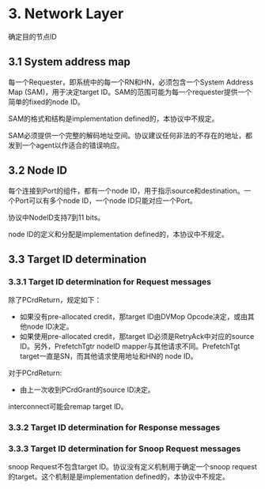 # 3. Network Layer

确定目的节点ID

## 3.1 System address map

每一个Requester，即系统中的每一个RN和HN，必须包含一个System Address Map (SAM)，用于决定target ID。SAM的范围可能为每一个requester提供一个简单的fixed的node ID。

SAM的格式和结构是implementation defined的，本协议中不规定。

SAM必须提供一个完整的解码地址空间。协议建议任何非法的不存在的地址，都发到一个agent以作适合的错误响应。

## 3.2 Node ID

每个连接到Port的组件，都有一个node ID，用于指示source和destination。一个Port可以有多个node ID，一个node ID只能对应一个Port。

协议中NodeID支持7到11 bits。

node ID的定义和分配是implementation defined的，本协议中不规定。

## 3.3 Target ID determination

### 3.3.1 Target ID determination for Request messages

除了PCrdReturn，规定如下：

- 如果没有pre-allocated credit，那target ID由DVMop Opcode决定，或由其他node ID决定。
- 如果使用pre-allocated credit，那target ID必须是RetryAck中对应的source ID。另外，PrefetchTgtr nodeID mapper与其他请求不同。PrefetchTgt target一直是SN，而其他请求使用地址和HN的 node ID。

对于PCrdReturn:

- 由上一次收到PCrdGrant的source ID决定。

interconnect可能会remap target ID。

### 3.3.2 Target ID determination for Response messages

### 3.3.3 Target ID determination for Snoop Request messages

snoop Request不包含target ID。协议没有定义机制用于确定一个snoop request的target。这个机制是是implementation defined的，本协议中不规定。
